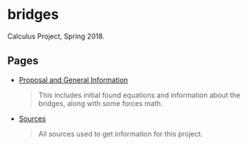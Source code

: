 # bridges
Calculus Project, Spring 2018.

## Pages
- [Proposal and General Information](main)
    > This includes initial found equations and information about the bridges, along with some forces math.
- [Sources](sources)
    > All sources used to get information for this project.
